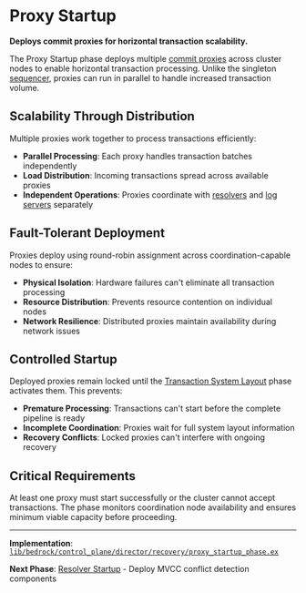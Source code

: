 # Proxy Startup

**Deploys commit proxies for horizontal transaction scalability.**

The Proxy Startup phase deploys multiple [commit proxies](../../components/control-plane/commit-proxy.md) across cluster nodes to enable horizontal transaction processing. Unlike the singleton [sequencer](../../components/control-plane/sequencer.md), proxies can run in parallel to handle increased transaction volume.

## Scalability Through Distribution

Multiple proxies work together to process transactions efficiently:

- **Parallel Processing**: Each proxy handles transaction batches independently
- **Load Distribution**: Incoming transactions spread across available proxies  
- **Independent Operations**: Proxies coordinate with [resolvers](../../components/control-plane/resolver.md) and [log servers](../../components/data-plane/log.md) separately

## Fault-Tolerant Deployment

Proxies deploy using round-robin assignment across coordination-capable nodes to ensure:

- **Physical Isolation**: Hardware failures can't eliminate all transaction processing
- **Resource Distribution**: Prevents resource contention on individual nodes
- **Network Resilience**: Distributed proxies maintain availability during network issues

## Controlled Startup

Deployed proxies remain locked until the [Transaction System Layout](transaction-system-layout.md) phase activates them. This prevents:

- **Premature Processing**: Transactions can't start before the complete pipeline is ready
- **Incomplete Coordination**: Proxies wait for full system layout information
- **Recovery Conflicts**: Locked proxies can't interfere with ongoing recovery

## Critical Requirements

At least one proxy must start successfully or the cluster cannot accept transactions. The phase monitors coordination node availability and ensures minimum viable capacity before proceeding.

---

**Implementation**: [`lib/bedrock/control_plane/director/recovery/proxy_startup_phase.ex`](../../../../lib/bedrock/control_plane/director/recovery/proxy_startup_phase.ex)

**Next Phase**: [Resolver Startup](resolver-startup.md) - Deploy MVCC conflict detection components
